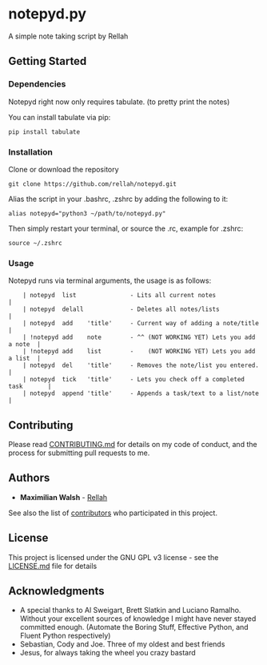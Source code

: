 # notepyd.py

A simple note taking script by Rellah

## Getting Started
 
### Dependencies

  Notepyd right now only requires tabulate. (to pretty print the notes)
  
  You can install tabulate via pip:
  
  ```
  pip install tabulate
  ```
  
### Installation

  Clone or download the repository
  
  ```
  git clone https://github.com/rellah/notepyd.git
  ```

  Alias the script in your .bashrc, .zshrc by adding the following to it:

```
alias notepyd="python3 ~/path/to/notepyd.py"
```

Then simply restart your terminal, or source the .rc, example for .zshrc:
```
source ~/.zshrc
```


### Usage

  Notepyd runs via terminal arguments, the usage is as follows:

```
    | notepyd  list               - Lits all current notes                    |
    | notepyd  delall             - Deletes all notes/lists                   |
    | notepyd  add    'title'     - Current way of adding a note/title        |
    | !notepyd add    note        - ^^ (NOT WORKING YET) Lets you add a note  |
    | !notepyd add    list        -    (NOT WORKING YET) Lets you add a list  |
    | notepyd  del    'title'     - Removes the note/list you entered.        |
    | notepyd  tick   'title'     - Lets you check off a completed task       |
    | notepyd  append 'title'     - Appends a task/text to a list/note        |
```

## Contributing

Please read [CONTRIBUTING.md](https://gist.github.com/rellah/b24679402957c63ec426) for details on my code of conduct, and the process for submitting pull requests to me.


## Authors

* **Maximilian Walsh** - [Rellah](https://github.com/rellah)

See also the list of [contributors](https://github.com/rellah/notepyd/contributors) who participated in this project.


## License

This project is licensed under the GNU GPL v3 license - see the [LICENSE.md](LICENSE.md) file for details


## Acknowledgments

* A special thanks to Al Sweigart, Brett Slatkin and Luciano Ramalho. Without your excellent sources of knowledge I might have never stayed committed enough. (Automate the Boring Stuff, Effective Python, and Fluent Python respectively)
* Sebastian, Cody and Joe. Three of my oldest and best friends
* Jesus, for always taking the wheel you crazy bastard
